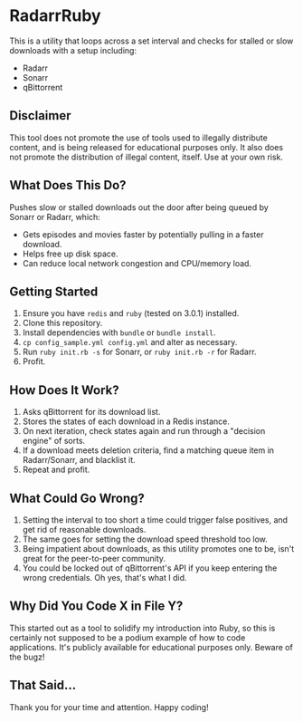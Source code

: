 # RadarrRuby

This is a utility that loops across a set interval and checks for stalled or slow downloads with a setup including:

- Radarr
- Sonarr
- qBittorrent

## Disclaimer

This tool does not promote the use of tools used to illegally distribute content, and is being released for educational
purposes only. It also does not promote the distribution of illegal content, itself. Use at your own risk.

## What Does This Do?

Pushes slow or stalled downloads out the door after being queued by Sonarr or Radarr, which:

- Gets episodes and movies faster by potentially pulling in a faster download.
- Helps free up disk space.
- Can reduce local network congestion and CPU/memory load.

## Getting Started

1. Ensure you have `redis` and `ruby` (tested on 3.0.1) installed.
2. Clone this repository.
3. Install dependencies with `bundle` or `bundle install`.
4. `cp config_sample.yml config.yml` and alter as necessary.
5. Run `ruby init.rb -s` for Sonarr, or `ruby init.rb -r` for Radarr.
6. Profit.

## How Does It Work?

1. Asks qBittorrent for its download list.
2. Stores the states of each download in a Redis instance.
3. On next iteration, check states again and run through a "decision engine" of sorts.
4. If a download meets deletion criteria, find a matching queue item in Radarr/Sonarr, and blacklist it.
5. Repeat and profit.

## What Could Go Wrong?

1. Setting the interval to too short a time could trigger false positives, and get rid of reasonable downloads.
2. The same goes for setting the download speed threshold too low.
3. Being impatient about downloads, as this utility promotes one to be, isn't great for the peer-to-peer community.
4. You could be locked out of qBittorrent's API if you keep entering the wrong credentials. Oh yes, that's what I did.

## Why Did You Code X in File Y?

This started out as a tool to solidify my introduction into Ruby, so this is certainly not supposed to be a podium
example of how to code applications. It's publicly available for educational purposes only. Beware of the bugz!

## That Said...

Thank you for your time and attention. Happy coding!